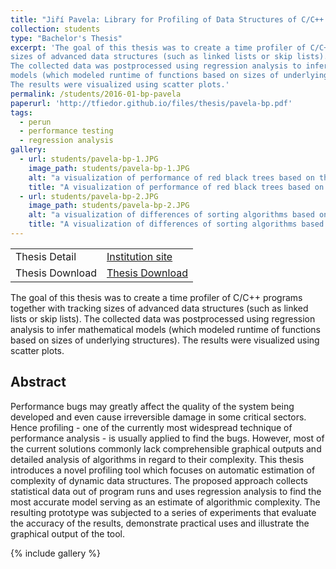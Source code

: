 ```yaml
---
title: "Jiří Pavela: Library for Profiling of Data Structures of C/C++ Programs"
collection: students
type: "Bachelor's Thesis"
excerpt: 'The goal of this thesis was to create a time profiler of C/C++ programs together with tracking
sizes of advanced data structures (such as linked lists or skip lists). 
The collected data was postprocessed using regression analysis to infer mathematical
models (which modeled runtime of functions based on sizes of underlying structures).
The results were visualized using scatter plots.'
permalink: /students/2016-01-bp-pavela
paperurl: 'http://tfiedor.github.io/files/thesis/pavela-bp.pdf'
tags: 
  - perun
  - performance testing
  - regression analysis
gallery:
  - url: students/pavela-bp-1.JPG
    image_path: students/pavela-bp-1.JPG
    alt: "a visualization of performance of red black trees based on their size"
    title: "A visualization of performance of red black trees based on their size"
  - url: students/pavela-bp-2.JPG
    image_path: students/pavela-bp-2.JPG
    alt: "a visualization of differences of sorting algorithms based on the size of the input"
    title: "A visualization of differences of sorting algorithms based on the size of the input"
---
```


|                      |                                                                                                                                     |
|----------------------|-------------------------------------------------------------------------------------------------------------------------------------|
| Thesis Detail        | [Institution site](https://www.vut.cz/studenti/zav-prace/detail/106436) |
| Thesis Download      | [Thesis Download](https://www.vut.cz/www_base/zav_prace_soubor_verejne.php?file_id=159417) |

The goal of this thesis was to create a time profiler of C/C++ programs together with tracking
sizes of advanced data structures (such as linked lists or skip lists). 
The collected data was postprocessed using regression analysis to infer mathematical
models (which modeled runtime of functions based on sizes of underlying structures).
The results were visualized using scatter plots.

## Abstract

Performance bugs may greatly affect the quality of the system being developed and even cause
irreversible damage in some critical sectors. Hence profiling - one of the currently most
widespread technique of performance analysis - is usually applied to find the bugs. However, most
of the current solutions commonly lack comprehensible graphical outputs and detailed analysis of
algorithms in regard to their complexity. This thesis introduces a novel profiling tool which
focuses on automatic estimation of complexity of dynamic data structures. The proposed approach
collects statistical data out of program runs and uses regression analysis to find the most
accurate model serving as an estimate of algorithmic complexity. The resulting prototype was
subjected to a series of experiments that evaluate the accuracy of the results, demonstrate
practical uses and illustrate the graphical output of the tool.

{% include gallery %}
